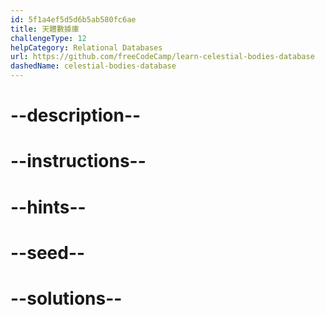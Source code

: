 ```yaml
---
id: 5f1a4ef5d5d6b5ab580fc6ae
title: 天體數據庫
challengeType: 12
helpCategory: Relational Databases
url: https://github.com/freeCodeCamp/learn-celestial-bodies-database
dashedName: celestial-bodies-database
---
```


# --description--

# --instructions--

# --hints--

# --seed--

# --solutions--
